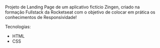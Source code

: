 Projeto de Landing Page de um aplicativo fictício Zingen, criado na formação Fullstack da Rocketseat com o objetivo de colocar em prática os conhecimentos de Responsividade!

Tecnologias:
  - HTML
  - CSS
